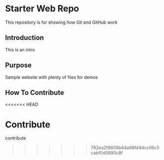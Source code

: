 # Starter Web Repo

This repository is for showing how Git and GitHub work

## Introduction

This is an intro

## Purpose

Sample website with plenty of files for demos

## How To Contribute
<<<<<<< HEAD

Contribute
=======
contribute
>>>>>>> 792ea2f8606b64a98fd4dcc06c5cabf0d5890c8f
